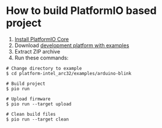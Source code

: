 How to build PlatformIO based project
=====================================

1. [Install PlatformIO Core](https://docs.platformio.org/page/core.html)
2. Download [development platform with examples](https://github.com/platformio/platform-intel_arc32/archive/develop.zip)
3. Extract ZIP archive
4. Run these commands:

```shell
# Change directory to example
$ cd platform-intel_arc32/examples/arduino-blink

# Build project
$ pio run

# Upload firmware
$ pio run --target upload

# Clean build files
$ pio run --target clean
```
